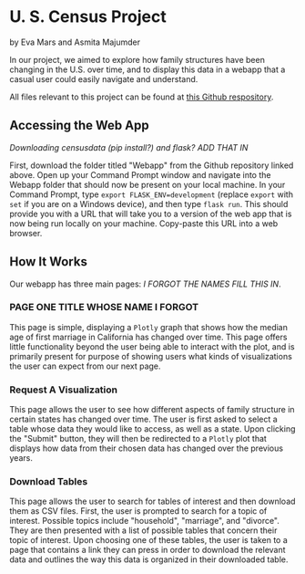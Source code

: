 # U. S. Census Project

by Eva Mars and Asmita Majumder

In our project, we aimed to explore how family structures have been changing in the U.S. over time, and to display this data in a webapp that a casual user could easily navigate and understand.

All files relevant to this project can be found at [this Github respository](https://github.com/asmit-a/pic-16b-project). 


## Accessing the Web App

*Downloading censusdata (pip install?) and flask? ADD THAT IN*

First, download the folder titled "Webapp" from the Github repository linked above. Open up your Command Prompt window and navigate into the Webapp folder that should now be present on your local machine. In your Command Prompt, type `export FLASK_ENV=development` (replace `export` with `set` if you are on a Windows device), and then type `flask run`. This should provide you with a URL that will take you to a version of the web app that is now being run locally on your machine. Copy-paste this URL into a web browser.

## How It Works

Our webapp has three main pages: *I FORGOT THE NAMES FILL THIS IN*. 

### **PAGE ONE TITLE WHOSE NAME I FORGOT**

This page is simple, displaying a `Plotly` graph that shows how the median age of first marriage in California has changed over time. This page offers little functionality beyond the user being able to interact with the plot, and is primarily present for purpose of showing users what kinds of visualizations the user can expect from our next page.

### Request A Visualization

This page allows the user to see how different aspects of family structure in certain states has changed over time. The user is first asked to select a table whose data they would like to access, as well as a state. Upon clicking the "Submit" button, they will then be redirected to a `Plotly` plot that displays how data from their chosen data has changed over the previous years. 

### Download Tables

This page allows the user to search for tables of interest and then download them as CSV files. First, the user is prompted to search for a topic of interest. Possible topics include "household", "marriage", and "divorce". They are then presented with a list of possible tables that concern their topic of interest. Upon choosing one of these tables, the user is taken to a page that contains a link they can press in order to download the relevant data and outlines the way this data is organized in their downloaded table. 



